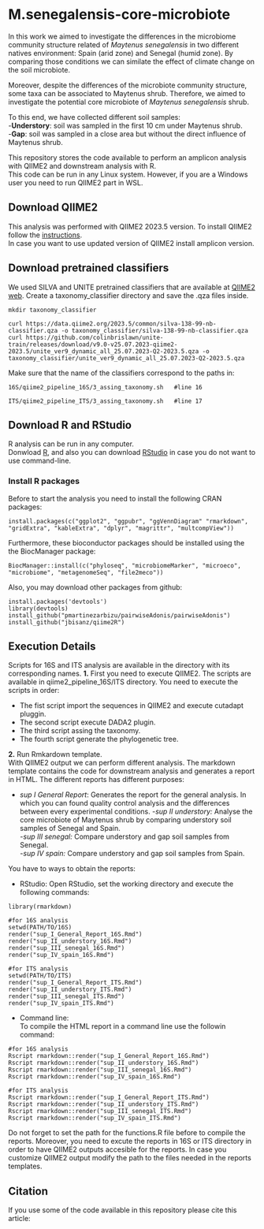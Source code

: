 # M.senegalensis-core-microbiote

In this work we aimed to investigate the differences in the microbiome community structure related of *Maytenus senegalensis* in two different natives environment: Spain (arid zone) and Senegal (humid zone). By comparing those conditions we can similate the effect of climate change on the soil microbiote.  

Moreover, despite the differences of the microbiote community structure, some taxa can be associated to Maytenus shrub. Therefore, we aimed to investigate the potential core microbiote of *Maytenus senegalensis* shrub.

To this end, we have collected different soil samples:  
-**Understory**: soil was sampled in the first 10 cm under Maytenus shrub.  
-**Gap**: soil was sampled in a close area but without the direct influence of Maytenus shrub.  


This repository stores the code available to perform an amplicon analysis with QIIME2 and downstream analysis with R.  
This code can be run in any Linux system. However, if you are a Windows user you need to run QIIME2 part in WSL.  
  
## Download QIIME2  
This analysis was performed with QIIME2 2023.5 version. To install QIIME2 follow the [instructions](https://docs.qiime2.org/2023.5/install/index.html).  
In case you want to use updated version of QIIME2 install amplicon version.  
  
## Download pretrained classifiers  
We used SILVA and UNITE pretrained classifiers that are available at [QIIME2 web](https://docs.qiime2.org/2023.5/data-resources/). Create a taxonomy_classifier directory and save the .qza files inside. 
  
```{bash }
mkdir taxonomy_classifier

curl https://data.qiime2.org/2023.5/common/silva-138-99-nb-classifier.qza -o taxonomy_classifier/silva-138-99-nb-classifier.qza
curl https://github.com/colinbrislawn/unite-train/releases/download/v9.0-v25.07.2023-qiime2-2023.5/unite_ver9_dynamic_all_25.07.2023-Q2-2023.5.qza -o taxonomy_classifier/unite_ver9_dynamic_all_25.07.2023-Q2-2023.5.qza
```
  
Make sure that the name of the classifiers correspond to the paths in:
  
```{bash }
16S/qiime2_pipeline_16S/3_assing_taxonomy.sh   #line 16

ITS/qiime2_pipeline_ITS/3_assing_taxonomy.sh   #line 17
```

## Download R and RStudio  
R analysis can be run in any computer.  
Donwload [R](https://cran.r-project.org/bin/windows/base/), and also you can download [RStudio](https://posit.co/download/rstudio-desktop/) in case you do not want to use command-line.  
  
### Install R packages  
Before to start the analysis you need to install the following CRAN packages:  

```{r }
install.packages(c("ggplot2", "ggpubr", "ggVennDiagram" "rmarkdown", "gridExtra", "kableExtra", "dplyr", "magrittr", "multcompView"))
``` 
  
Furthermore, these bioconductor packages should be installed using the the BiocManager package:  

```{r }
BiocManager::install(c("phyloseq", "microbiomeMarker", "microeco", "microbiome", "metagenomeSeq", "file2meco"))
```
  
Also, you may download other packages from github:  
  
```{r }
install.packages('devtools')
library(devtools)
install_github("pmartinezarbizu/pairwiseAdonis/pairwiseAdonis")
install_github("jbisanz/qiime2R")
```

## Execution Details   
Scripts for 16S and ITS analysis are available in the directory with its corresponding names. 
**1.** First you need to execute QIIME2. The scripts are available in qiime2_pipeline_16S/ITS directory. You need to execute the scripts in order:  
- The fist script import the sequences in QIIME2 and execute cutadapt pluggin.  
- The second script execute DADA2 plugin.  
- The third script assing the taxonomy.  
- The fourth script generate the phylogenetic tree.  
  
**2.** Run Rmkardown template.  
With QIIME2 output we can perform different analysis. The markdown template contains the code for downstream analysis and generates a report in HTML. The different reports has different purposes:  
- *sup I General Report*: Generates the report for the general analysis. In which you can found quality control analysis and the differences between every experimental conditions.
-*sup II understory:* Analyse the core microbiote of Maytenus shrub by comparing understory soil samples of Senegal and Spain.  
-*sup III senegal:* Compare understory and gap soil samples from Senegal.  
-*sup IV spain:* Compare understory and gap soil samples from Spain.  
  
You have to ways to obtain the reports:   
- RStudio:
Open RStudio, set the working directory and execute the following commands:  
  
```{r}
library(rmarkdown)

#for 16S analysis
setwd(PATH/TO/16S)
render("sup_I_General_Report_16S.Rmd")
render("sup_II_understory_16S.Rmd")
render("sup_III_senegal_16S.Rmd")
render("sup_IV_spain_16S.Rmd")

#for ITS analysis
setwd(PATH/TO/ITS)
render("sup_I_General_Report_ITS.Rmd")
render("sup_II_understory_ITS.Rmd")
render("sup_III_senegal_ITS.Rmd")
render("sup_IV_spain_ITS.Rmd")
```

- Command line:  
To compile the HTML report in a command line use the followin command:

```{bash }
#for 16S analysis
Rscript rmarkdown::render("sup_I_General_Report_16S.Rmd")
Rscript rmarkdown::render("sup_II_understory_16S.Rmd")
Rscript rmarkdown::render("sup_III_senegal_16S.Rmd")
Rscript rmarkdown::render("sup_IV_spain_16S.Rmd")

#for ITS analysis
Rscript rmarkdown::render("sup_I_General_Report_ITS.Rmd")
Rscript rmarkdown::render("sup_II_understory_ITS.Rmd")
Rscript rmarkdown::render("sup_III_senegal_ITS.Rmd")
Rscript rmarkdown::render("sup_IV_spain_ITS.Rmd")
```

Do not forget to set the path for the functions.R file before to compile the reports. Moreover, you need to excute the reports in 16S or ITS directory in order to have QIIME2 outputs accesible for the reports. In case you customize QIIME2 output modify the path to the files needed in the reports templates.  
  
## Citation

If you use some of the code available in this repository please cite this article:
